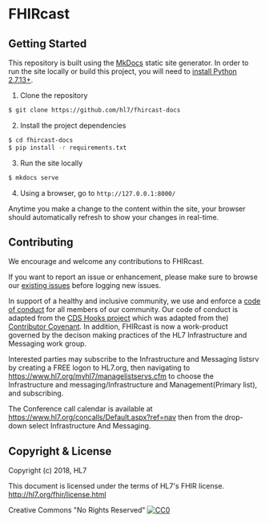 # FHIRcast

## Getting Started

This repository is built using the [MkDocs](http://www.mkdocs.org/) static site generator. In order to run the site locally or build this project, you will need to [install Python 2.7.13+](http://docs.python-guide.org/en/latest/starting/installation/).

1. Clone the repository

```sh
$ git clone https://github.com/hl7/fhircast-docs
```

2. Install the project dependencies

```sh
$ cd fhircast-docs
$ pip install -r requirements.txt
```

3. Run the site locally

```sh
$ mkdocs serve
```

4. Using a browser, go to `http://127.0.0.1:8000/`

Anytime you make a change to the content within the site, your browser should automatically refresh to show your changes in real-time.

## Contributing

We encourage and welcome any contributions to FHIRcast.

If you want to report an issue or enhancement, please make sure to browse our [existing issues](https://github.com/hl7/fhircast-docs) before logging new issues.

In support of a healthy and inclusive community, we use and enforce a [code of conduct](./CODE_OF_CONDUCT.md) for all members of our community. Our code of conduct is adapted from the [CDS Hooks project](https://github.com/cds-hooks/docs) which was adapted from the) [Contributor Covenant](http://contributor-covenant.org/). In addition, FHIRcast is now a work-product governed by the decison making practices of the HL7 Infrastructure and Messaging work group.

Interested parties may subscribe to the Infrastructure and Messaging listsrv by creating a FREE logon to HL7.org, then navigating to  https://www.hl7.org/myhl7/managelistservs.cfm to choose the Infrastructure and messaging/Infrastructure and Management(Primary list), and subscribing.

The Conference call calendar is available at https://www.hl7.org/concalls/Default.aspx?ref=nav then from the drop-down select Infrastructure And Messaging.

## Copyright & License
Copyright (c) 2018, HL7

This document is licensed under the terms of HL7's FHIR license.
http://hl7.org/fhir/license.html

Creative Commons "No Rights Reserved" [![CC0](https://www.hl7.org/fhir/cc0.png)](https://www.hl7.org/fhir/license.html) 

